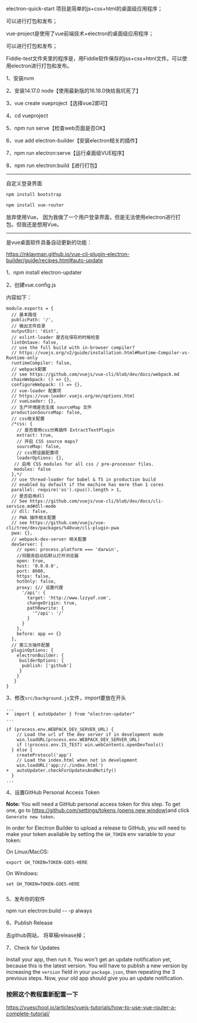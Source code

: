 electron-quick-start 项目是简单的js+css+html的桌面级应用程序；

可以进行打包和发布；


vue-project是使用了vue前端技术+electron的桌面级应用程序；

可以进行打包和发布；

Fiddle-test文件夹里的程序是，用Fiddle软件保存的jss+css+html文件。可以使用electron进行打包和发布。



1、安装nvm

2、安装14.17.0 node【使用最新版的16.18.0快给我坑死了】

3、vue create vueproject【选择vue2即可】

4、cd vueproject

5、npm run serve【检查web页面是否OK】

6、vue add electron-builder【安装electron相关的插件】

7、npm run electron:serve【运行桌面级VUE程序】

8、npm run electron:build【进行打包】



-----------------

自定义登录界面

```bash
npm install bootstrap
```

```bash
npm install vue-router
```



放弃使用Vue， 因为我做了一个用户登录界面，但是无法使用electron进行打包。但我还是想用Vue。



-------

是vue桌面软件具备自动更新的功能：

https://nklayman.github.io/vue-cli-plugin-electron-builder/guide/recipes.html#auto-update

1、npm install electron-updater

2、创建vue.config.js

内容如下：

```
module.exports = {
  // 基本路径
  publicPath: '/',
  // 输出文件目录
  outputDir: 'dist',
  // eslint-loader 是否在保存的时候检查
  lintOnSave: false,
  // use the full build with in-browser compiler?
  // https://vuejs.org/v2/guide/installation.html#Runtime-Compiler-vs-Runtime-only
  runtimeCompiler: false,
  // webpack配置
  // see https://github.com/vuejs/vue-cli/blob/dev/docs/webpack.md
  chainWebpack: () => {},
  configureWebpack: () => {},
  // vue-loader 配置项
  // https://vue-loader.vuejs.org/en/options.html
  // vueLoader: {},
  // 生产环境是否生成 sourceMap 文件
  productionSourceMap: false,
  // css相关配置
  /*css: {
    // 是否使用css分离插件 ExtractTextPlugin
    extract: true,
    // 开启 CSS source maps?
    sourceMap: false,
    // css预设器配置项
    loaderOptions: {},
   // 启用 CSS modules for all css / pre-processor files.
   modules: false
  },*/
  // use thread-loader for babel & TS in production build
  // enabled by default if the machine has more than 1 cores
  parallel: require('os').cpus().length > 1,
  // 是否启用dll
  // See https://github.com/vuejs/vue-cli/blob/dev/docs/cli-service.md#dll-mode
  // dll: false,
  // PWA 插件相关配置
  // see https://github.com/vuejs/vue-cli/tree/dev/packages/%40vue/cli-plugin-pwa
  pwa: {},
  // webpack-dev-server 相关配置
  devServer: {
​    // open: process.platform === 'darwin',
​    //将服务启动后默认打开浏览器
​    open: true,
​    host: '0.0.0.0',
​    port: 8080,
​    https: false,
​    hotOnly: false,
​    proxy: {// 设置代理
​      '/api': {
​        target: 'http://www.lzzyaf.com',
​        changeOrigin: true,
​        pathRewrite: {
​          '^/api': '/'
​        }
​      }
​    },
​    before: app => {}
  },
  // 第三方插件配置
  pluginOptions: {
​    electronBuilder: {
​     builderOptions: {
​      publish: ['github']
​     }
​    }
   }
}
```

3、修改`src/background.js`文件，import要放在开头

```
...
+  import { autoUpdater } from "electron-updater"
...

if (process.env.WEBPACK_DEV_SERVER_URL) {
    // Load the url of the dev server if in development mode
    win.loadURL(process.env.WEBPACK_DEV_SERVER_URL)
    if (!process.env.IS_TEST) win.webContents.openDevTools()
  } else {
    createProtocol('app')
    // Load the index.html when not in development
    win.loadURL('app://./index.html')
+   autoUpdater.checkForUpdatesAndNotify()
  }
...
```
4、设置GitHub Personal Access Token

**Note:** You will need a GitHub personal access token for this step. To get one, go to [https://github.com/settings/tokens (opens new window)](https://github.com/settings/tokens)and click `Generate new token`.

In order for Electron Builder to upload a release to GitHub, you will need to make your token available by setting the `GH_TOKEN` env variable to your token:

On Linux/MacOS:

```
export GH_TOKEN=TOKEN-GOES-HERE
```

On Windows:

```
set GH_TOKEN=TOKEN-GOES-HERE
```

### 

5、发布你的软件

npm run electron:build -- -p always

6、Publish Release

去github网站， 将草稿release掉；



7、Check for Updates

Install your app, then run it. You won't get an update notification yet, because this is the latest version. You will have to publish a new version by increasing the `version` field in your `package.json`, then repeating the 3 previous steps. Now, your old app should give you an update notification.


### 按照这个教程重新配置一下

https://vueschool.io/articles/vuejs-tutorials/how-to-use-vue-router-a-complete-tutorial/